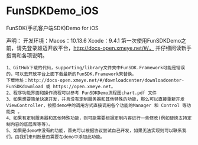 # FunSDKDemo_iOS
FunSDK(手机客户端SDK)Demo for iOS

 声明： 开发环境：Macos：10.13.6     Xcode：9.4.1 
 第一次使用FunSDKDemo之前，请先登录雄迈开放平台，http://docs-open.xmeye.net/#/， 并仔细阅读新手指南和各项说明。 
	
	1、GitHub下载的代码，supporting/library文件夹中FunSDK.Framework可能是错误的，可以去开放平台上面下载最新的FunSDK.Framework来替换。  
    下载地址：http://docs-open.xmeye.net/#/downloadcenter/downloadcenter-FunSDKdowmload 或 https://open.xmeye.net。
	2、程序功能界面和操作流程可以参考 FunSDKDemo流程图chart.pdf 文件
	3、如果想要简单快速开发，并且没有定制服务器和其他特殊的功能，那么可以直接重新开发ViewController，按照demo中的调用方式直接调用各个功能的Manager 和 Control 等功能类 。
	4、如果有定制服务器和其他特殊功能，则可能需要根据定制内容进行一些修改(例如替换支持定制内容的底层库等等)。
	5、如果是demo中没有的功能，首先可以根据协议尝试自己开发，如果无法实现则可以联系我们，由我们来判断是否需要在demo中添加此功能。
 
